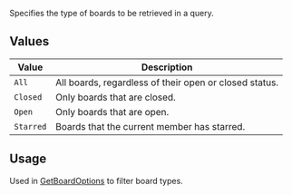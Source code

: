 Specifies the type of boards to be retrieved in a query.

## Values
| Value | Description |
| --- | --- |
| `All` | All boards, regardless of their open or closed status. |
| `Closed` | Only boards that are closed. |
| `Open` | Only boards that are open. |
| `Starred` | Boards that the current member has starred. |

## Usage
Used in [GetBoardOptions](GetBoardOptions) to filter board types.
